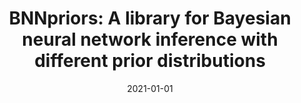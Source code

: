 ---
title: "BNNpriors: A library for Bayesian neural network inference with different prior distributions"
collection: publications
category: manuscripts
permalink: /publication/2021-01-01-bnnpriors
excerpt: 'This paper presents a library for Bayesian neural network inference with different prior distributions.'
date: 2021-01-01
venue: 'Software Impacts'
citation: 'Fortuin V, Garriga-Alonso A, van der Wilk M, Aitchison L. (2021). &quot;BNNpriors: A library for Bayesian neural network inference with different prior distributions.&quot; <i>Software Impacts</i>.'
--- 